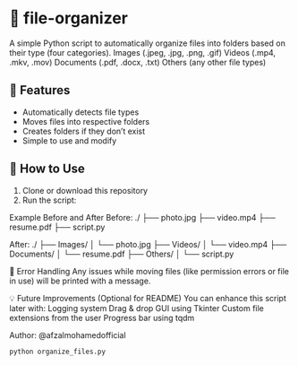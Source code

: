 # 📁 file-organizer
A simple Python script to automatically organize files into folders based on their type (four categories).
Images (.jpeg, .jpg, .png, .gif)
Videos (.mp4, .mkv, .mov)
Documents (.pdf, .docx, .txt)
Others (any other file types)

## 🔧 Features
- Automatically detects file types
- Moves files into respective folders
- Creates folders if they don’t exist
- Simple to use and modify

## 🚀 How to Use
1. Clone or download this repository
2. Run the script:

Example Before and After
Before:
./
├── photo.jpg
├── video.mp4
├── resume.pdf
├── script.py

After:
./
├── Images/
│   └── photo.jpg
├── Videos/
│   └── video.mp4
├── Documents/
│   └── resume.pdf
├── Others/
│   └── script.py

🐛 Error Handling
Any issues while moving files (like permission errors or file in use) will be printed with a message.

💡 Future Improvements (Optional for README)
You can enhance this script later with:
Logging system
Drag & drop GUI using Tkinter
Custom file extensions from the user
Progress bar using tqdm

Author: @afzalmohamedofficial

```bash
python organize_files.py

